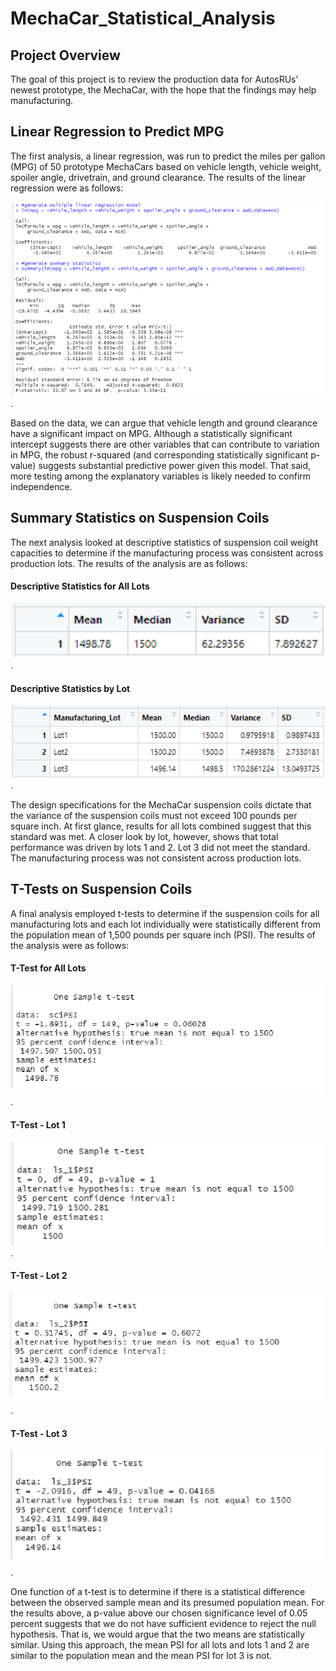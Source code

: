 # MechaCar_Statistical_Analysis

## Project Overview
The goal of this project is to review the production data for AutosRUs’ newest prototype, the MechaCar, with the hope that the findings may help manufacturing.

## Linear Regression to Predict MPG

The first analysis, a linear regression, was run to predict the miles per gallon (MPG) of 50 prototype MechaCars based on vehicle length, vehicle weight, spoiler angle, drivetrain, and ground clearance. The results of the linear regression were as follows:

![Linear_Regression_to_Predict_MPG](/Linear_Regression_to_Predict_MPG.png).

Based on the data, we can argue that vehicle length and ground clearance have a significant impact on MPG. Although a statistically significant intercept suggests there are other variables that can contribute to variation in MPG, the robust r-squared (and corresponding statistically significant p-value) suggests substantial predictive power given this model. That said, more testing among the explanatory variables is likely needed to confirm independence. 

## Summary Statistics on Suspension Coils

The next analysis looked at descriptive statistics of suspension coil weight capacities to determine if the manufacturing process was consistent across production lots. The results of the analysis are as follows:    

#### Descriptive Statistics for All Lots 
![PSI_Total_Summary](/PSI_Total_Summary.png).

#### Descriptive Statistics by Lot
![PSI_Lot_Summary](/PSI_Lot_Summary.png).

The design specifications for the MechaCar suspension coils dictate that the variance of the suspension coils must not exceed 100 pounds per square inch. At first glance, results for all lots combined suggest that this standard was met. A closer look by lot, however, shows that total performance was driven by lots 1 and 2. Lot 3 did not meet the standard. The manufacturing process was not consistent across production lots.

## T-Tests on Suspension Coils

A final analysis employed t-tests to determine if the suspension coils for all manufacturing lots and each lot individually were statistically different from the population mean of 1,500 pounds per square inch (PSI). The results of the analysis were as follows: 

#### T-Test for All Lots 
![TTest_All_Lots](/TTest_All_Lots.png).

#### T-Test - Lot 1
![TTest_Lot1](/TTest_Lot1.png).
#### T-Test - Lot 2
![TTest_Lot2](/TTest_Lot2.png).
#### T-Test - Lot 3
![TTest_Lot3](/TTest_Lot3.png).

One function of a t-test is to determine if there is a statistical difference between the observed sample mean and its presumed population mean. For the results above, a p-value above our chosen significance level of 0.05 percent suggests that we do not have sufficient evidence to reject the null hypothesis. That is, we would argue that the two means are statistically similar. Using this approach, the mean PSI for all lots and lots 1 and 2 are similar to the population mean and the mean PSI for lot 3 is not.  
